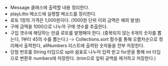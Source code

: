 - Message 클래스에 출력할 내용 정리한다.
- playLitto 메소드에 실행할 메소드를 정리한다.
- 로또 1장의 가격은 1,000원이다. (1000원 단위 이외 금액은 예외 발생)
- 구매 금액을 1000으로 나누어 구매 갯수를 추출한다.
- 구입 갯수에 해당하는 만큼 로또를 발행해야 한다. (중복되지 않는 6개의 숫자를 뽑는다, 1부터 45의 수를 뽑는다.) -> Collections.sort 함수를 통해 오름차순으로 정리해서 출력한다,
  allNumbers 리스트에 출력된 숫자들을 전부 저장한다.
- 당첨 번호를 String 타입으로 split 쉼표로 나누어 입력 받고 for문을 통해 int 타입으로 변환후 numbers에 저장한다. (trim으로 앞뒤 공백을 제거하고 저장한다.)
